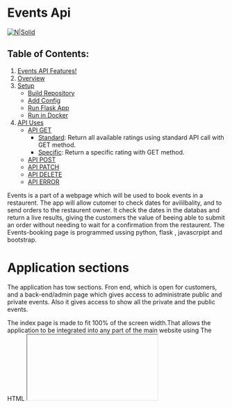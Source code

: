 # Events Api

[![N|Solid](http://iphonex.no/images/731214-events.png)]()

## Table of Contents:

1. [Events API Features!](#Features)
1. [Overview](#Overview)
2. [Setup ](#setup-and-run)
	* [Build Repository](#build-repository)
	* [Add Config](#add-config)
	* [Run Flask App](#run-flask-app)
	* [Run in Docker](#run-in-docker)
3. [API Uses](#api-uses)
    * [API GET](#api-get)
         * [Standard](#standard): Return all available ratings using standard API call with GET method.
         * [Specific](#specific): Return a specific rating with GET method.
    * [API POST](#api-post)
    * [API PATCH](#api-patch)
    * [API DELETE](#api-delete)
    * [API ERROR](#api-error)

Events is a part of a webpage which will be used to book events in a restaurent. The app will allow cutomer to check dates for avililbality, and to send  orders to the restaurent owner. It check the dates in the databas and return a live results, giving the customers the value of beeing able to submit an order without needing to wait for a confirmation from the restaurent. The Events-booking page is programmed ussing python, flask , javascrpipt and bootstrap.

# Application sections
The application has tow sections. Fron end, which is open for customers, and a back-end/admin page which gives access to administrate public and private events. Also it gives access to show all the private and the public events.


The index page is made to fit 100% of the screen width.That allows the application to be integrated into any part of the main website using The HTML <iframe> Tag.  following table shows direct links for each partand section of the events-service:


| Function | URL |
| ------ | ------ |
| index | [http://`<host>`/][showevents] |
| Admin page | [http://`<host>`/admin][editevents] |
| Show private events | [http://`<host>`/show-private-events][editevents] |
| Show Public events | [http://`<host>`/][editevents] |
| Edit/add public events | [http://`<host>`/edit-events][editevents] |
| Edit private events | [http://`<host>`/edit-private-events][editevents] |

## Front end

```sh
http://<host>/ 
http://127.0.0.1:4500/
```
The front end or the Index has the fowllowing functions/Features:
  - Check avaiable dates for private event-booking
  - Book a private event and get confirmation
  - A booking form if the checked date is avaiable
  - list of the upcomming public events
  
### How it works
##### Private event booking
The customer chooses a date then click on "Check avaiablity" . If the choosen date is busy, the customer will get a notification with red background, telling him that that date is busy. If the choosen date is not busy, an event-booking form will be shown with a green background. The user needs to fill in the requested fields then click on book to send the order. He will then get a confirmation message on the screen. 

##### Show upcomming events
By opening the index/front end page, it will show the upcomming public events. The events will be listet with blocks. The block contains the tittle, date and image of the event. If user clicks on the image, it will then show details and a facebook link of the public event. 

# Admin page
The admin page contais a top menu. This page should be shown only to the administrator of the website, because by accessing this page, the user will get the access to modify events and will get access to create new public events.

The URL for the admin page is http://<host>/ . In our case it is http://127.0.0.1:4500/admin .

The function avaiable for the admin are shown on the table. 
| Function | URL |
| ------ | ------ |
| Admin page | [http://`<host>`/admin][editevents] |
| Show private events | [http://`<host>`/show-private-events][editevents] |
| Show Public events | [http://`<host>`/][editevents] |
| Edit/add public events | [http://`<host>`/edit-events][editevents] |
| Edit private events | [http://`<host>`/edit-private-events][editevents] |


# Events API
### Events API Features!

  - Runs as a service
  - Uses athors service's API to get data and provide an API -JSON format output. 
  - Fast and reliable.


It can also:
  - Check avaiable dates for private event-booking
  - Add,Edit and deltet exsting bookings
  - Show results using an easy webinterface. 



The API can be run both locally and in a docker container, though locally requires MySQL installed. It also requires a couple of files which must be manually added for security reasons, like a python configuration file called config.py and an environmental file with secrets.

### Tech

The "Events-booking" service uses a number of open source projects to work properly:

* [Docker] - Docker is the leading container platform 
* [Ace Python] - Python is an interpreted, object-oriented, high-level programming language with dynamic semantics.
* [JavaScript] - an object-oriented computer programming language commonly used to create interactive effects within web browsers..
* [CSS Bootstrap] - great UI boilerplate for modern web apps
* [Flask] - is a web framework
* [SQL] - SQL (pronounced "ess-que-el") stands for Structured Query Language. SQL is used to communicate with a database. 
* [jQuery] - make it much easier to use JavaScript on your website.

And of course Github.

### Installation

The API can be run both locally and in a docker container, though locally requires MySQL installed. It also requires a couple of files which must be manually added for security reasons, like a python configuration file called config.py and an environmental file with secrets.

#### Build Repository:
First of all the repository must be cloned, this can be achived by moving into a workspace with command line and use the following command with git installed:

```sh
git clone https://github.com/DAT210/Events.git
```

When the repository is successfully cloned it's time to run Run in Docker:
To run the API server in Docker is fairly easy as long as one have Docker installed. Just use the following command there:

```sh
docker-compose up --build
```
This will build a Python and a MySQL image and run them in two different containers, and the database will be initialized on the first build.

### Front End
To use the front end, simply open the fo
##### Frond End (Admin):
The administrator of the website will get access to the following features:
* Show events
* Edit events
* Delte events
* Create events
There is a link listed for each features and can be accessed via the the following link :

```sh
http://localhost:4500/edit-events
```

### 
The following table shows direct link for each admin-feature:


| Function | URL |
| ------ | ------ |
| Show events | [http://`<host>`/show-events][showevents] |
| Edit events | [http://`<host>`/edit-events][editevents] |
| Create new evente | [http://`<host>`/updateEventInfo][createevent] |

Where `<host>`  is the host address of the API server. e.g. `localhost:4500` or `192.168.99.100:4500`.
## API
Want to use our API? Great!
##### API Uses:
The Events API can be reached by sending various request methods to the host of the API server. To access or send data through the Events API one could make calls in the format:
```sh
http://<host>/api/1.0/events/
```
Where `<host>`  is the host address of the API server. e.g. `localhost:4500` or `192.168.99.100:4500`.


#### List all events 
```sh
http://127.0.0.1:4500/api/1.0/events 
```
Will list all the registred events (public and private events) in json format:
````sh
[
  {
    "event_date": "Thu, 15 Nov 2018 00:00:00 GMT", 
    "event_description": "Lorem ipsum dolor sit amet, consectetur adipiscing elit.ci.", 
    "event_facebook_link": "https://www.facebook.com/events/239880163310493/", 
    "event_id": 1, 
    "event_image": "mexican.png", 
    "event_name": "Taco-Night", 
    "publicEvent": null
  },  {
    "event_date": "Thu, 15 Nov 2018 00:00:00 GMT", 
    "event_description": "Lorem ipsum dolor sit amet, consectetur adipiscing elit.ci.", 
    "event_facebook_link": "https://www.facebook.com/events/239880163310493/", 
    "event_id": 1, 
    "event_image": "mexican.png", 
    "event_name": "Taco-Night", 
    "publicEvent": null
  }
  ]
````
#### List a single event by event ID
To list a singe event byt it's ID, use the following request format:
```sh
http://127.0.0.1:4500/api/1.0/events/EventID(INT)
```
The following  URL will get the information about event with ID = 4
```sh
http://127.0.0.1:4500/api/1.0/events/4
```


#### List a single event by event DATE
To list a singe event by day, use the following request format:
```sh
http://127.0.0.1:4500/api/1.0/events/date/YYYYMMDD
```
The following  URL will get the information about event with on the 15/11/2018 
```sh
http://127.0.0.1:4500/api/1.0/events/date/20181115
```
The respons will show if there is an event on that spesific date or of the day is free.
For http://127.0.0.1:4500/api/1.0/events/date/20181115 , the results will be :
```sh
[
  {
    "event_date": "Thu, 15 Nov 2018 00:00:00 GMT", 
    "event_description": "Lorem ipsum dolor sit amet,vehicula rutrum. Nullam vitae sollicitudin orci.", 
    "event_facebook_link": "https://www.facebook.com/events/239880163310493/", 
    "event_id": 1, 
    "event_image": "mexican.png", 
    "event_name": "Taco-Night", 
    "publicEvent": null
  }
]
```

If we try for date with is not busy, we will recive the following response:
```sh
http://127.0.0.1:4500/api/1.0/events/date/20281115
```

```sh
[
  {
    "date_busy": "False", 
    "event_description": "This date is not busy"
  }
]
```

### API GET:
The GET method of the API request could return two different results depending on the format of the call, but will always return a HTTP status code of 200 on a successful request.
````sh
{
  'status': 'success',
  'data':{
    'events':[{
      'event_id': <id_of_the_object>(int),
      'user_id': <Customer_id_owner_of_the_event>(int),
      'event_description': <description>(str)
    }]
  }
}
````

If the request was successful the 'status' field of the json reply will be 'success', and the 'reviews' field will contain an array of smaller jsons which contains the ID of the event as a string, the user/customer which booked the event as a string, and a description of the object as a string.

Specific:
The specific format will only get the rating of a specified ID, and to do this the following call is made with a GET method:

	http://<host>/api/1.0/events/<ID>/

Where <ID> is the ID of the booking one wants the data of. This will return a json in the following format:
Standard:


    {
      'status': 'success',
      'data':{
        'events':[{
        'event_id': <id_of_the_object>(int),
        'event_name': <name_of_the_object>(str),
        'event_date': <date_of_the_object>(str),
        'user_id': <Customer_id_owner_of_the_event>(int),
        'event_description': <event_description>(str)
        }]
      }
    }
Like the standard the discription field will contain some text, elsewise it will be null. 




### API POST:
The POST method of the API request is used for adding a new Event, on a successful request the API will return a HTTP status code of 201. The request must contain a json in the following format:

    {
      'data': [
        'event_id': <id_of_the_object>(int),
        'event_name': <name_of_the_object>(str),
        'event_date': <date_of_the_object>(str),
        'user_id': <Customer_id_owner_of_the_event>(int),
        'event_description': <event_description>(str)
      ]
    }
Where the 'data' field contains a list of the data which is needed to create a new event:

| key | Discription | Type/format |
| ------ | ------ | ------ |
| event_id | ID of the event  | int
| event_name| Tittle of the event | Str
| event_date| Date of the event | date / `'YYYY-MM-DD'`
| user_id| ID of the customer | Str
| event_description| Description of the | Str

If one fail none will be added.
Returns the following json format on success:

    {
      'status': 'success',
      'data': null
    }



### API PATCH:
The PATCH method of the API request is used for updating the data of an event ID, on a successful request the API will return a HTTP status code of 200. The request must contain a json in the following format:


    {
      'data': [
        'event_id': <id_of_the_object>(int),
        'event_name': <name_of_the_object>(str),
        'event_date': <date_of_the_object>(str),
        'user_id': <Customer_id_owner_of_the_event>(int),
        'event_description': <event_description>(str)
      ]
    }

Where <id_of_the_object> is the ID of the event being updated, and <name_of_the_object> is the name being set. Be aware that the event_id and user_id must be an integer. The  <name_of_the_object> and <event_description>  and is just a string of maxiumum 50 characters. On a successful execution the following json format will be returned:

    {
      'status': 'success',
      'data': null
    }


### API DELETE:
The DELETE method of the API request is used for removing an object and it's data, on a successful deletion the API will return a HTTP status code of 200. It has the same call format as the specific GET call, but with a DELETE method:

    http://<host>/api/1.0/events/<ID>/
Where <ID> is the ID of the object being removed.
On a successful execution the following json format will be returned:

    {
      'status': 'success',
      'data': null
    }
    
#### API ERROR:
Whenever a failure or error occour an API Error will be raised, this can easily be detected by checking the 'status' field of the json response, if the field is 'error' instead of 'success' this will be the format of the json response:

    {
      'status': 'error',
      'data': {
        'error': {
          'code': <error_code>,
          'message': <error_message>,
          'type': <error_type>
        }
      }
    }
The <error_code> will be the same code as the HTTP status code, which will either be 400 if it's a 'Bad Request', 404 if it's 'Not Found', and a 409 if there's a 'Conflict'.



### Tests
Describe and show how to run the tests with code examples. Explain what these tests test and why.

    Give an example

### Database
Explaining what database (and version) has been used. Provide download links. Documents your database design and schemas, relations etc...


## Docker 
If you are getting some errors in Docker, here are som usefull commands that you may try:
##### Show all running containers
    docker container ls

##### Delete all containers
    docker rm $(docker ps -a -q)

    kill all running containers with docker kill $(docker ps -q)
delete all stopped containers with docker rm $(docker ps -a -q)
delete all images with docker rmi $(docker images -q)  

##### Delete all images
    docker rmi $(docker images -q)

kill all running containers with docker kill $(docker ps -q)
delete all stopped containers with docker rm $(docker ps -a -q)
delete all images with docker rmi $(docker images -q)  
##### Run: 
    docker-compose up --build

By default, the Docker will expose port 8080, so change this within the Dockerfile if necessary. When ready, simply use the Dockerfile to build the image.





   [showevents]: <http://localhost:4500/show-events>
   [editevents]: <http://localhost:4500/edit-events>
   [createevent]: <https://github.com/joemccann/dillinger/tree/master/plugins/googledrive/README.md>

